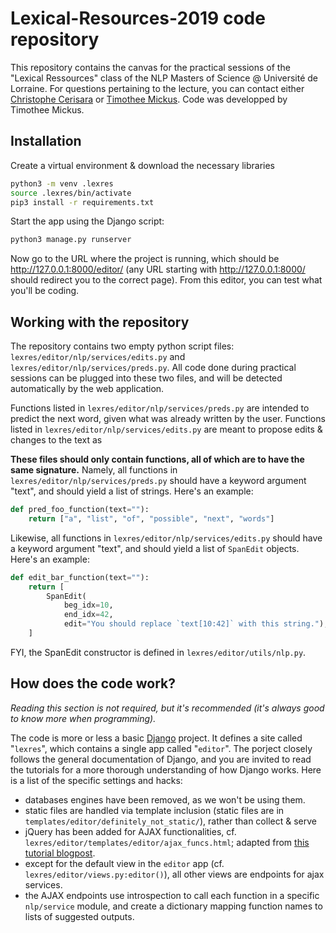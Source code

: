 
# Lexical-Resources-2019 code repository

This repository contains the canvas for the practical sessions of the "Lexical Ressources" class of the NLP Masters of Science @ Université de Lorraine.
For questions pertaining to the lecture, you can contact either [Christophe Cerisara](mailto:christophe.cerisara@loria.fr "christophe.cerisara@loria.fr") or [Timothee Mickus](mailto:tmickus@loria.fr "tmickus@loria.fr"). Code was developped by Timothee Mickus.

## Installation
Create a virtual environment & download the necessary libraries
```sh
python3 -m venv .lexres
source .lexres/bin/activate
pip3 install -r requirements.txt
```
Start the app using the Django script:
```sh
python3 manage.py runserver
```
Now go to the URL where the project is running, which should be http://127.0.0.1:8000/editor/ (any URL starting with http://127.0.0.1:8000/ should redirect you to the correct page). From this editor, you can test what you'll be coding.

## Working with the repository
The repository contains two empty python script files: `lexres/editor/nlp/services/edits.py` and `lexres/editor/nlp/services/preds.py`. All code done during practical sessions can be plugged into these two files, and will be detected automatically by the web application.

Functions listed in `lexres/editor/nlp/services/preds.py` are intended to predict the next word, given what was already written by the user. Functions listed in `lexres/editor/nlp/services/edits.py` are meant to propose edits & changes to the text as

**These files should only contain functions, all of which are to have the same signature.**
Namely, all functions in `lexres/editor/nlp/services/preds.py` should have a keyword argument "text", and should yield a list of strings. Here's an example:
```python
def pred_foo_function(text=""):
    return ["a", "list", "of", "possible", "next", "words"]
```
Likewise, all functions in `lexres/editor/nlp/services/edits.py` should have a keyword argument "text", and should yield a list of `SpanEdit` objects. Here's an example:
```python
def edit_bar_function(text=""):
    return [
        SpanEdit(
            beg_idx=10,
            end_idx=42,
            edit="You should replace `text[10:42]` with this string."),
    ]
```
FYI, the SpanEdit constructor is defined in `lexres/editor/utils/nlp.py`.

## How does the code work?
*Reading this section is not required, but it's recommended (it's always good to know more when programming).*

The code is more or less a basic [Django](https://www.djangoproject.com/ "Django Homepage") project. It defines a site called "`lexres`", which contains a single app called "`editor`". The porject closely follows the general documentation of Django, and you are invited to read the tutorials for a more thorough understanding of how Django works.
Here is a list of the specific settings and hacks:
+ databases engines have been removed, as we won't be using them.
+ static files are handled via template inclusion (static files are in `templates/editor/definitely_not_static/`), rather than collect & serve
+ jQuery has been added for AJAX functionalities, cf. `lexres/editor/templates/editor/ajax_funcs.html`; adapted from [this tutorial blogpost](https://simpleisbetterthancomplex.com/tutorial/2016/08/29/how-to-work-with-ajax-request-with-django.html).
+ except for the default view in the `editor` app (cf. `lexres/editor/views.py:editor()`), all other views are endpoints for ajax services.
+ the AJAX endpoints use introspection to call each function in a specific `nlp/service` module, and create a dictionary mapping function names to lists of suggested outputs.
